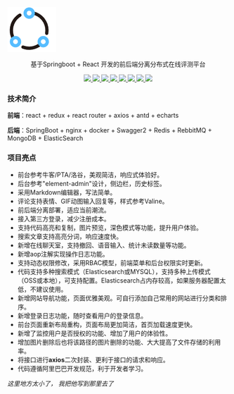 ![image-20221216202545117](./assets/image-20221216202545117.png)

<p align=center>
   基于Springboot + React 开发的前后端分离分布式在线评测平台
</p>
<p align="center">
   <a target="_blank" href="https://github.com/3072844942/nucoj">
      <img src="https://img.shields.io/hexpm/l/plug.svg"/>
      <img src="https://img.shields.io/badge/JDK-1.8+-green.svg"/>
      <img src="https://img.shields.io/badge/springboot-2.6.11-green"/>
      <img src="https://img.shields.io/badge/react-18.2.0-green"/>
      <img src="https://img.shields.io/badge/mongodb-3.3.6-green"/>
      <img src="https://img.shields.io/badge/redis-6.1.9-green"/>
      <img src="https://img.shields.io/badge/rabbitmq-3.8.5-green"/>
      <img src="https://img.shields.io/badge/springcloud-2021.0.4-green"/>
   </a>
</p>


### 技术简介

**前端**：react + redux + react router + axios + antd + echarts

**后端**：SpringBoot + nginx + docker  + Swagger2 + Redis + RebbitMQ + MongoDB + ElasticSearch



### 项目亮点

- 前台参考牛客/PTA/洛谷，美观简洁，响应式体验好。
- 后台参考"element-admin"设计，侧边栏，历史标签。
- 采用Markdown编辑器，写法简单。
- 评论支持表情、GIF动图输入回复等，样式参考Valine。
- 前后端分离部署，适应当前潮流。
- 接入第三方登录，减少注册成本。
- 支持代码高亮和复制，图片预览，深色模式等功能，提升用户体验。
- 搜索文章支持高亮分词，响应速度快。
- 新增在线聊天室，支持撤回、语音输入、统计未读数量等功能。
- 新增aop注解实现操作日志功能。
- 支持动态权限修改，采用RBAC模型，前端菜单和后台权限实时更新。
- 代码支持多种搜索模式（Elasticsearch或MYSQL），支持多种上传模式（OSS或本地），可支持配置。Elasticsearch占内存较高，如果服务器配置太低，不建议使用。
- 新增网站导航功能，页面优雅美观。可自行添加自己常用的网站进行分类和排序。
- 新增登录日志功能，随时查看用户的登录信息。
- 前台页面重新布局重构，页面布局更加简洁，首页加载速度更快。
- 新增了监控用户是否授权的功能、增加了用户的体验性。
- 增加图片删除后也将该路径的图片删除的功能、大大提高了文件存储的利用率。
- 将接口进行**axios**二次封装、更利于接口的请求和响应。
- 代码遵循阿里巴巴开发规范，利于开发者学习。



*这里地方太小了， 我把他写到那里去了*
